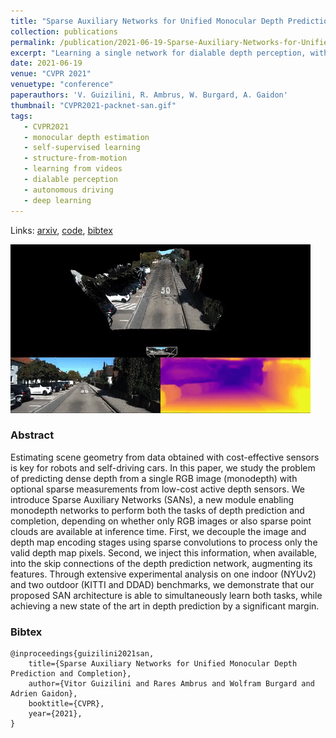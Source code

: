 ```yaml
---
title: "Sparse Auxiliary Networks for Unified Monocular Depth Prediction and Completion"
collection: publications
permalink: /publication/2021-06-19-Sparse-Auxiliary-Networks-for-Unified-Monocular-Depth-Prediction-and-Completion
excerpt: "Learning a single network for dialable depth perception, with or without sparse LiDAR input."
date: 2021-06-19
venue: "CVPR 2021"
venuetype: "conference"
paperauthors: 'V. Guizilini, R. Ambrus, W. Burgard, A. Gaidon'
thumbnail: "CVPR2021-packnet-san.gif"
tags:
   - CVPR2021
   - monocular depth estimation
   - self-supervised learning
   - structure-from-motion
   - learning from videos
   - dialable perception
   - autonomous driving
   - deep learning
---
```


Links: [arxiv](https://arxiv.org/abs/2103.16690), [code](https://github.com/TRI-ML/packnet-sfm), [bibtex](#bibtex)

![CVPR 2021 PackNet-SAN teaser](/images/CVPR2021-packnet-san.gif)

### Abstract

Estimating scene geometry from data obtained with cost-effective sensors is key for robots and self-driving cars. In this paper, we study the problem of predicting dense depth from a single RGB image (monodepth) with optional sparse measurements from low-cost active depth sensors. We introduce Sparse Auxiliary Networks (SANs), a new module enabling monodepth networks to perform both the tasks of depth prediction and completion, depending on whether only RGB images or also sparse point clouds are available at inference time. First, we decouple the image and depth map encoding stages using sparse convolutions to process only the valid depth map pixels. Second, we inject this information, when available, into the skip connections of the depth prediction network, augmenting its features. Through extensive experimental analysis on one indoor (NYUv2) and two outdoor (KITTI and DDAD) benchmarks, we demonstrate that our proposed SAN architecture is able to simultaneously learn both tasks, while achieving a new state of the art in depth prediction by a significant margin.


### Bibtex

    @inproceedings{guizilini2021san,
        title={Sparse Auxiliary Networks for Unified Monocular Depth Prediction and Completion},
        author={Vitor Guizilini and Rares Ambrus and Wolfram Burgard and Adrien Gaidon},
        booktitle={CVPR},
        year={2021},
    }
